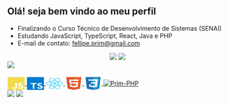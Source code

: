 ## Olá! seja bem vindo ao meu perfil

- Finalizando o Curso Técnico de Desenvolvimento de Sistemas (SENAI)
- Estudando JavaScript, TypeScript, React, Java e PHP 
- E-mail de contato: fellipe.prim@gmail.com

<div>
<div align="center">
    <img src="https://github-readme-stats.vercel.app/api?username=FellipePrim_icons=true&include_all_commits=true&line_height=20&hide_border=true&theme=graywhite" width="440"/>
    <img src="https://github-readme-stats.vercel.app/api/top-langs/?username=FellipePrim=compact&theme=graywhite&hide_border=true" width="313" />
</div>
  <a href="https://github.com/FellipePrim">
  <img height="180em" src="https://github-readme-stats.vercel.app/api?username=FellipePrim&show_icons=true&theme=dark&include_all_commits=true&count_private=true"/> 
<div style="display: inline_block"><br>
  <img align="center" alt="Prim-Js" height="30" width="40" src="https://raw.githubusercontent.com/devicons/devicon/master/icons/javascript/javascript-plain.svg">
  <img align="center" alt="Prim-Ts" height="30" width="40" src="https://raw.githubusercontent.com/devicons/devicon/master/icons/typescript/typescript-plain.svg">
  <img align="center" alt="Prim-React" height="30" width="40" src="https://raw.githubusercontent.com/devicons/devicon/master/icons/react/react-original.svg">
  <img align="center" alt="Prim-HTML" height="30" width="40" src="https://raw.githubusercontent.com/devicons/devicon/master/icons/html5/html5-original.svg">
  <img align="center" alt="Prim-CSS" height="30" width="40" src="https://raw.githubusercontent.com/devicons/devicon/master/icons/css3/css3-original.svg">
  <img align="center" alt="Prim-PHP" height="50" width="40" src="https://cdn.jsdelivr.net/gh/devicons/devicon/icons/php/php-original.svg"/>
</div>

<div> 
  <a href="https://instagram.com/fprim_" target="_blank"><img src="https://img.shields.io/badge/-Instagram-%23E4405F?style=for-the-badge&logo=instagram&logoColor=white" target="_blank"></a>
  <a href = "mailto:fellipe.prim@gmail.com"><img src="https://img.shields.io/badge/-Gmail-%23333?style=for-the-badge&logo=gmail&logoColor=white" target="_blank"></a>
</div>

